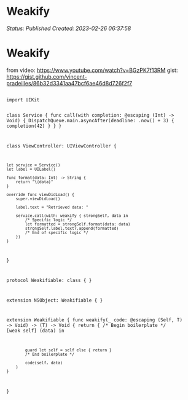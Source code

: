 # Weakify

_Status: Published_
_Created: 2023-02-26 06:37:58_

<h1>Weakify</h1>

from video: https://www.youtube.com/watch?v=BGzPK7f13RM
gist: https://gist.github.com/vincent-pradeilles/86b32d3341aa47bcf6ae46d8d726f2f7

<code>
import UIKit

class Service {
    func call(with completion: @escaping (Int) -> Void) {
        DispatchQueue.main.asyncAfter(deadline: .now() + 3) {
            completion(42)
        }
    }
}

class ViewController: UIViewController {
    
    let service = Service()
    let label = UILabel()
    
    func format(data: Int) -> String {
        return "\(data)"
    }
    
    override func viewDidLoad() {
        super.viewDidLoad()
        
        label.text = "Retrieved data: "
        
        service.call(with: weakify { strongSelf, data in
            /* Specific logic */
            let formatted = strongSelf.format(data: data)
            strongSelf.label.text?.append(formatted)
            /* End of specific logic */
        })
    }
}

protocol Weakifiable: class { }

extension NSObject: Weakifiable { }

extension Weakifiable {
    func weakify<T>(_ code: @escaping (Self, T) -> Void) -> (T) -> Void {
        return {
            /* Begin boilerplate */
            [weak self] (data) in
            
            guard let self = self else { return }
            /* End boilerplate */
            
            code(self, data)
        }
    }
}
</code>